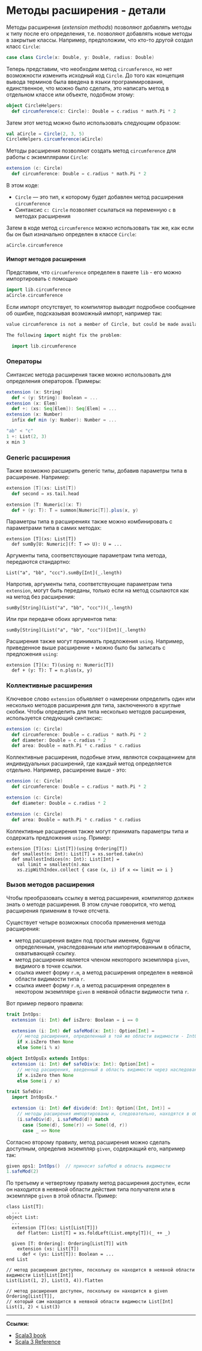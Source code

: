# Методы расширения - детали

Методы расширения (_extension methods_) позволяют добавлять методы к типу после его определения, 
т.е. позволяют добавлять новые методы в закрытые классы. 
Например, предположим, что кто-то другой создал класс `Circle`:

```scala
case class Circle(x: Double, y: Double, radius: Double)
```

Теперь представим, что необходим метод `circumference`, но нет возможности изменить исходный код `Circle`. 
До того как концепция вывода терминов была введена в языки программирования, 
единственное, что можно было сделать, это написать метод в отдельном классе или объекте, подобном этому:

```scala
object CircleHelpers:
  def circumference(c: Circle): Double = c.radius * math.Pi * 2
```

Затем этот метод можно было использовать следующим образом:

```scala
val aCircle = Circle(2, 3, 5)
CircleHelpers.circumference(aCircle)
```

Методы расширения позволяют создать метод `circumference` для работы с экземплярами `Circle`:

```scala
extension (c: Circle)
  def circumference: Double = c.radius * math.Pi * 2
```

В этом коде:

- `Circle` — это тип, к которому будет добавлен метод расширения `circumference`
- Синтаксис `c: Circle` позволяет ссылаться на переменную `c` в методах расширения

Затем в коде метод `circumference` можно использовать так же, как если бы он был изначально определен в классе `Circle`:

```scala
aCircle.circumference
```

#### Импорт методов расширения

Представим, что `circumference` определен в пакете `lib` - его можно импортировать с помощью

```scala
import lib.circumference
aCircle.circumference
```

Если импорт отсутствует, то компилятор выводит подробное сообщение об ошибке, 
подсказывая возможный импорт, например так:

```scala
value circumference is not a member of Circle, but could be made available as an extension method.

The following import might fix the problem:

  import lib.circumference
```

### Операторы

Синтаксис метода расширения также можно использовать для определения операторов. Примеры:

```scala
extension (x: String)
  def < (y: String): Boolean = ...
extension (x: Elem)
  def +: (xs: Seq[Elem]): Seq[Elem] = ...
extension (x: Number)
  infix def min (y: Number): Number = ...

"ab" < "c"
1 +: List(2, 3)
x min 3
```

### Generic расширения

Также возможно расширить generic типы, добавив параметры типа в расширение. 
Например:

```scala
extension [T](xs: List[T])
  def second = xs.tail.head

extension [T: Numeric](x: T)
  def + (y: T): T = summon[Numeric[T]].plus(x, y)
```

Параметры типа в расширениях также можно комбинировать с параметрами типа в самих методах:

```
extension [T](xs: List[T])
  def sumBy[U: Numeric](f: T => U): U = ...
```

Аргументы типа, соответствующие параметрам типа метода, передаются стандартно:

```
List("a", "bb", "ccc").sumBy[Int](_.length)
```

Напротив, аргументы типа, соответствующие параметрам типа `extension`, могут быть переданы, 
только если на метод ссылаются как на метод без расширения:

```
sumBy[String](List("a", "bb", "ccc"))(_.length)
```

Или при передаче обоих аргументов типа:

```
sumBy[String](List("a", "bb", "ccc"))[Int](_.length)
```

Расширения также могут принимать предложения `using`. 
Например, приведенное выше расширение `+` можно было бы записать с предложения `using`:

```
extension [T](x: T)(using n: Numeric[T])
  def + (y: T): T = n.plus(x, y)
```

### Коллективные расширения

Ключевое слово `extension` объявляет о намерении определить один или несколько методов расширения для типа,
заключенного в круглые скобки.
Чтобы определить для типа несколько методов расширения, используется следующий синтаксис:

```scala
extension (c: Circle)
  def circumference: Double = c.radius * math.Pi * 2
  def diameter: Double = c.radius * 2
  def area: Double = math.Pi * c.radius * c.radius
```

Коллективные расширения, подобные этим, являются сокращением для индивидуальных расширений, 
где каждый метод определяется отдельно. 
Например, расширение выше - это:

```scala
extension (c: Circle)
  def circumference: Double = c.radius * math.Pi * 2

extension (c: Circle)
  def diameter: Double = c.radius * 2

extension (c: Circle)
  def area: Double = math.Pi * c.radius * c.radius
```

Коллективные расширения также могут принимать параметры типа и содержать предложения `using`. 
Пример:

```
extension [T](xs: List[T])(using Ordering[T])
  def smallest(n: Int): List[T] = xs.sorted.take(n)
  def smallestIndices(n: Int): List[Int] =
    val limit = smallest(n).max
    xs.zipWithIndex.collect { case (x, i) if x <= limit => i }
```

### Вызов методов расширения

Чтобы преобразовать ссылку в метод расширения, компилятор должен знать о методе расширения. 
В этом случае говорится, что метод расширения применим в точке отсчета. 

Существует четыре возможных способа применения метода расширения:

- метод расширения виден под простым именем, 
будучи определенным, унаследованным или импортированным в области, охватывающей ссылку.
- метод расширения является членом некоторого экземпляра `given`, видимого в точке ссылки.
- ссылка имеет форму `r.m`, а метод расширения определен в неявной области видимости типа `r`.
- ссылка имеет форму `r.m`, а метод расширения определен в некотором экземпляре `given` в неявной области видимости типа `r`.

Вот пример первого правила:

```scala
trait IntOps:
  extension (i: Int) def isZero: Boolean = i == 0

  extension (i: Int) def safeMod(x: Int): Option[Int] =
    // метод расширения, определенный в той же области видимости - IntOps
    if x.isZero then None
    else Some(i % x)

object IntOpsEx extends IntOps:
  extension (i: Int) def safeDiv(x: Int): Option[Int] =
    // метод расширения, введенный в область видимости через наследование от IntOps
    if x.isZero then None
    else Some(i / x)

trait SafeDiv:
  import IntOpsEx.*

  extension (i: Int) def divide(d: Int): Option[(Int, Int)] =
    // методы расширения импортированы и, следовательно, находятся в области видимости
    (i.safeDiv(d), i.safeMod(d)) match
      case (Some(d), Some(r)) => Some((d, r))
      case _ => None
```

Согласно второму правилу, метод расширения можно сделать доступным, 
определив экземпляр `given`, содержащий его, например так:

```scala
given ops1: IntOps()  // приносит safeMod в область видимости
1.safeMod(2)
```

По третьему и четвертому правилу метод расширения доступен, 
если он находится в неявной области действия типа получателя или в экземпляре `given` в этой области. 
Пример:

```
class List[T]:
  ...
object List:
  ...
  extension [T](xs: List[List[T]])
    def flatten: List[T] = xs.foldLeft(List.empty[T])(_ ++ _)

  given [T: Ordering]: Ordering[List[T]] with
    extension (xs: List[T])
      def < (ys: List[T]): Boolean = ...
end List

// метод расширения доступен, поскольку он находится в неявной области видимости List[List[Int]]
List(List(1, 2), List(3, 4)).flatten

// метод расширения доступен, поскольку он находится в given Ordering[List[T]], 
// который сам находится в неявной области видимости List[Int]
List(1, 2) < List(3)
```


---

**Ссылки:**

- [Scala3 book](https://docs.scala-lang.org/scala3/book/ca-extension-methods.html)
- [Scala 3 Reference](https://docs.scala-lang.org/scala3/reference/contextual/extension-methods.html)
